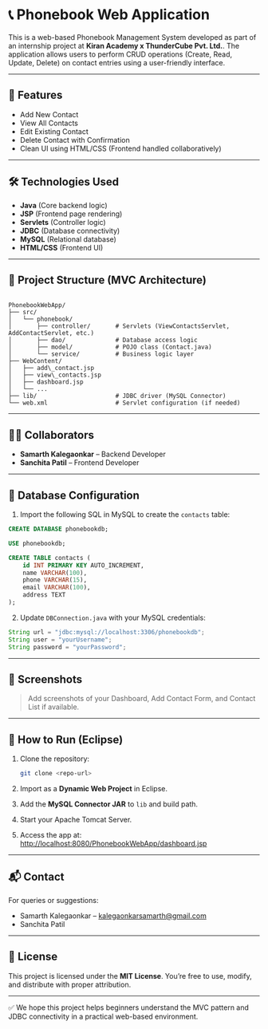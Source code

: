 # 📞 Phonebook Web Application

This is a web-based Phonebook Management System developed as part of an internship project at **Kiran Academy x ThunderCube Pvt. Ltd.**. The application allows users to perform CRUD operations (Create, Read, Update, Delete) on contact entries using a user-friendly interface.

---

## 🚀 Features

- Add New Contact
- View All Contacts
- Edit Existing Contact
- Delete Contact with Confirmation
- Clean UI using HTML/CSS (Frontend handled collaboratively)

---

## 🛠️ Technologies Used

- **Java** (Core backend logic)
- **JSP** (Frontend page rendering)
- **Servlets** (Controller logic)
- **JDBC** (Database connectivity)
- **MySQL** (Relational database)
- **HTML/CSS** (Frontend UI)

---

## 📂 Project Structure (MVC Architecture)

```

PhonebookWebApp/
├── src/
│   └── phonebook/
│       ├── controller/       # Servlets (ViewContactsServlet, AddContactServlet, etc.)
│       ├── dao/              # Database access logic
│       ├── model/            # POJO class (Contact.java)
│       └── service/          # Business logic layer
├── WebContent/
│   ├── add\_contact.jsp
│   ├── view\_contacts.jsp
│   ├── dashboard.jsp
│   └── ...
├── lib/                      # JDBC driver (MySQL Connector)
└── web.xml                   # Servlet configuration (if needed)

````

---

## 🧑‍💻 Collaborators

- **Samarth Kalegaonkar** – Backend Developer  
- **Sanchita Patil** – Frontend Developer

---

## 💾 Database Configuration

1. Import the following SQL in MySQL to create the `contacts` table:
```sql
CREATE DATABASE phonebookdb;

USE phonebookdb;

CREATE TABLE contacts (
    id INT PRIMARY KEY AUTO_INCREMENT,
    name VARCHAR(100),
    phone VARCHAR(15),
    email VARCHAR(100),
    address TEXT
);
````

2. Update `DBConnection.java` with your MySQL credentials:

```java
String url = "jdbc:mysql://localhost:3306/phonebookdb";
String user = "yourUsername";
String password = "yourPassword";
```

---

## 📸 Screenshots

> Add screenshots of your Dashboard, Add Contact Form, and Contact List if available.

---

## 📁 How to Run (Eclipse)

1. Clone the repository:

   ```bash
   git clone <repo-url>
   ```

2. Import as a **Dynamic Web Project** in Eclipse.

3. Add the **MySQL Connector JAR** to `lib` and build path.

4. Start your Apache Tomcat Server.

5. Access the app at:
   [http://localhost:8080/PhonebookWebApp/dashboard.jsp](http://localhost:8080/PhonebookWebApp/dashboard.jsp)

---

## 📬 Contact

For queries or suggestions:

* Samarth Kalegaonkar – [kalegaonkarsamarth@gmail.com](mailto:kalegaonkarsamarth@gmail.com)
* Sanchita Patil 

---

## 📄 License

This project is licensed under the **MIT License**. You’re free to use, modify, and distribute with proper attribution.

---

✅ We hope this project helps beginners understand the MVC pattern and JDBC connectivity in a practical web-based environment.
